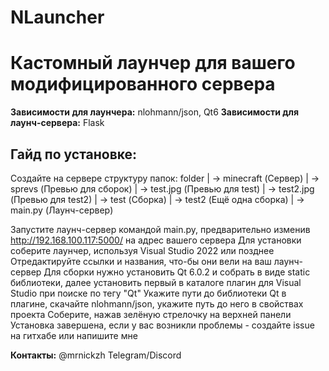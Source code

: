 # NLauncher
# Кастомный лаунчер для вашего модифицированного сервера

**Зависимости для лаунчера:** nlohmann/json, Qt6
**Зависимости для лаунч-сервера:** Flask

## Гайд по установке:

Создайте на сервере структуру папок:
folder
| -> minecraft (Сервер)
| -> sprevs (Превью для сборок)
    | -> test.jpg (Превью для test)
    | -> test2.jpg (Превью для test2)
| -> test (Сборка)
| -> test2 (Ещё одна сборка)
| -> main.py (Лаунч-сервер)

Запустите лаунч-сервер командой main.py, предварительно изменив http://192.168.100.117:5000/ на адрес вашего сервера
Для установки соберите лаунчер, используя Visual Studio 2022 или позднее
Отредактируйте ссылки и названия, что-бы они вели на ваш лаунч-сервер
Для сборки нужно установить Qt 6.0.2 и собрать в виде static библиотеки, далее установить первый в каталоге плагин для Visual Studio при поиске по тегу "Qt"
Укажите пути до библиотеки Qt в плагине, скачайте nlohmann/json, укажите путь до него в свойствах проекта
Соберите, нажав зелёную стрелочку на верхней панели
Установка завершена, если у вас возникли проблемы - создайте issue на гитхабе или напишите мне

**Контакты:** @mrnickzh Telegram/Discord
